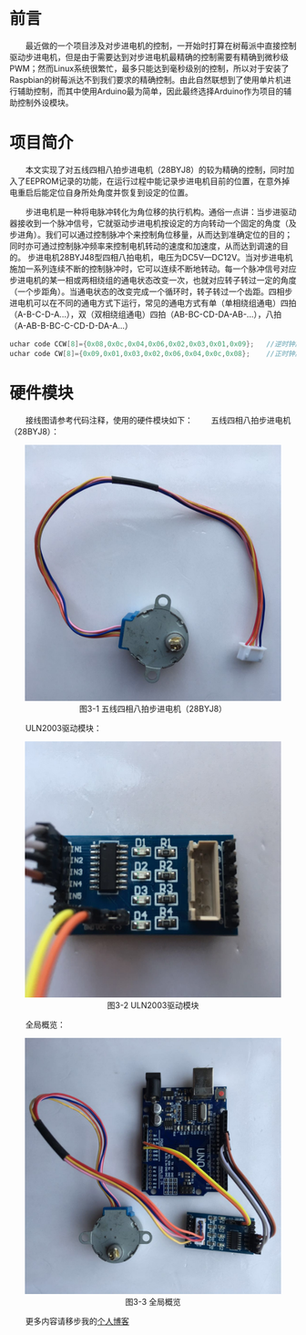 # 前言
&emsp;&emsp;最近做的一个项目涉及对步进电机的控制，一开始时打算在树莓派中直接控制驱动步进电机，但是由于需要达到对步进电机最精确的控制需要有精确到微秒级PWM；然而Linux系统很繁忙，最多只能达到毫秒级别的控制，所以对于安装了Raspbian的树莓派达不到我们要求的精确控制。由此自然联想到了使用单片机进行辅助控制，而其中使用Arduino最为简单，因此最终选择Arduino作为项目的辅助控制外设模块。

# 项目简介
&emsp;&emsp;本文实现了对五线四相八拍步进电机（28BYJ8）的较为精确的控制，同时加入了EEPROM记录的功能，在运行过程中能记录步进电机目前的位置，在意外掉电重启后能定位自身所处角度并恢复到设定的位置。

&emsp;&emsp;步进电机是一种将电脉冲转化为角位移的执行机构。通俗一点讲：当步进驱动器接收到一个脉冲信号，它就驱动步进电机按设定的方向转动一个固定的角度（及步进角）。我们可以通过控制脉冲个来控制角位移量，从而达到准确定位的目的；同时亦可通过控制脉冲频率来控制电机转动的速度和加速度，从而达到调速的目的。
步进电机28BYJ48型四相八拍电机，电压为DC5V—DC12V。当对步进电机施加一系列连续不断的控制脉冲时，它可以连续不断地转动。每一个脉冲信号对应步进电机的某一相或两相绕组的通电状态改变一次，也就对应转子转过一定的角度（一个步距角）。当通电状态的改变完成一个循环时，转子转过一个齿距。四相步进电机可以在不同的通电方式下运行，常见的通电方式有单（单相绕组通电）四拍（A-B-C-D-A...），双（双相绕组通电）四拍（AB-BC-CD-DA-AB-...），八拍（A-AB-B-BC-C-CD-D-DA-A...）
``` C
uchar code CCW[8]={0x08,0x0c,0x04,0x06,0x02,0x03,0x01,0x09};   //逆时钟旋转相序表
uchar code CW[8]={0x09,0x01,0x03,0x02,0x06,0x04,0x0c,0x08};    //正时钟旋转相序表
```
# 硬件模块
&emsp;&emsp;接线图请参考代码注释，使用的硬件模块如下：
&emsp;&emsp;五线四相八拍步进电机（28BYJ8）：
<div align=center><img width="450" height="450" src="https://github.com/YobeZhou/Stepper-28BYJ48/blob/master/images/五线四相八拍步进电机（28BYJ8）.jpg"/></div>
<center>图3-1 五线四相八拍步进电机（28BYJ8）</center>

&emsp;&emsp;ULN2003驱动模块：
<div align=center><img width="450" height="450" src="https://github.com/YobeZhou/Stepper-28BYJ48/blob/master/images/ULN2003驱动模块.jpg"/></div>
<center>图3-2 ULN2003驱动模块</center>

&emsp;&emsp;全局概览：
<div align=center><img width="450" height="450" src="https://github.com/YobeZhou/Stepper-28BYJ48/blob/master/images/IMG_3450.JPG"/></div>
<center>图3-3 全局概览</center>

&emsp;&emsp;更多内容请移步我的[个人博客](https://zhouyuebiao.cn)
